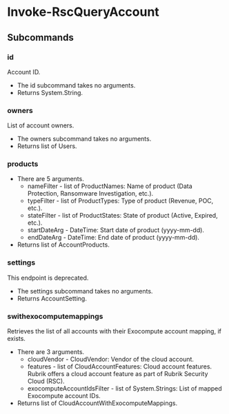 # Invoke-RscQueryAccount
## Subcommands
### id
Account ID.

- The id subcommand takes no arguments.
- Returns System.String.
### owners
List of account owners.

- The owners subcommand takes no arguments.
- Returns list of Users.
### products
- There are 5 arguments.
    - nameFilter - list of ProductNames: Name of product (Data Protection, Ransomware Investigation, etc.).
    - typeFilter - list of ProductTypes: Type of product (Revenue, POC, etc.).
    - stateFilter - list of ProductStates: State of product (Active, Expired, etc.).
    - startDateArg - DateTime: Start date of product (yyyy-mm-dd).
    - endDateArg - DateTime: End date of product (yyyy-mm-dd).
- Returns list of AccountProducts.
### settings
This endpoint is deprecated.

- The settings subcommand takes no arguments.
- Returns AccountSetting.
### swithexocomputemappings
Retrieves the list of all accounts with their Exocompute account mapping, if exists.

- There are 3 arguments.
    - cloudVendor - CloudVendor: Vendor of the cloud account.
    - features - list of CloudAccountFeatures: Cloud account features. Rubrik offers a cloud account feature as part of Rubrik Security Cloud (RSC).
    - exocomputeAccountIdsFilter - list of System.Strings: List of mapped Exocompute account IDs.
- Returns list of CloudAccountWithExocomputeMappings.
